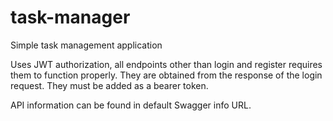 # task-manager
Simple task management application

Uses JWT authorization, all endpoints other than login and register requires them to function properly.
They are obtained from the response of the login request. They must be added as a bearer token.

API information can be found in default Swagger info URL.

